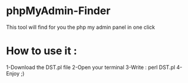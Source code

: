 # phpMyAdmin-Finder
This tool will find for you the php my admin panel in one click

# How to use it :

1-Download the DST.pl file 
2-Open your terminal 
3-Write : perl DST.pl
4-Enjoy ;)
